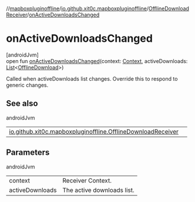 //[mapboxpluginoffline](../../../index.md)/[io.github.xit0c.mapboxpluginoffline](../index.md)/[OfflineDownloadReceiver](index.md)/[onActiveDownloadsChanged](on-active-downloads-changed.md)

# onActiveDownloadsChanged

[androidJvm]\
open fun [onActiveDownloadsChanged](on-active-downloads-changed.md)(context: [Context](https://developer.android.com/reference/kotlin/android/content/Context.html), activeDownloads: [List](https://kotlinlang.org/api/latest/jvm/stdlib/kotlin.collections/-list/index.html)&lt;[OfflineDownload](../../io.github.xit0c.mapboxpluginoffline.model/-offline-download/index.md)&gt;)

Called when activeDownloads list changes. Override this to respond to generic changes.

## See also

androidJvm

| | |
|---|---|
| [io.github.xit0c.mapboxpluginoffline.OfflineDownloadReceiver](get-active-downloads.md) |  |

## Parameters

androidJvm

| | |
|---|---|
| context | Receiver Context. |
| activeDownloads | The active downloads list. |
